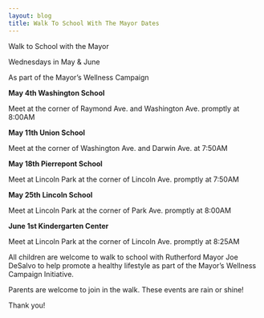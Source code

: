 ```yaml
---
layout: blog
title: Walk To School With The Mayor Dates
---
```


Walk to School with the Mayor

Wednesdays in May & June

As part of the Mayor’s Wellness Campaign

**May 4th Washington School** 

Meet at the corner of Raymond Ave. and Washington Ave. promptly at 8:00AM


**May 11th Union School** 

Meet at the corner of Washington Ave. and Darwin Ave. at 7:50AM


**May 18th Pierrepont School** 

Meet at Lincoln Park at the corner of Lincoln Ave. promptly at 7:50AM


**May 25th Lincoln School**

Meet at Lincoln Park at the corner of Park Ave. promptly at 8:00AM


**June 1st Kindergarten Center**

Meet at Lincoln Park at the corner of Lincoln Ave. promptly at 8:25AM


All children are welcome to walk to school with Rutherford Mayor Joe DeSalvo to help promote a healthy lifestyle as part of the Mayor’s Wellness Campaign Initiative.

Parents are welcome to join in the walk. These events are rain or shine!

Thank you!
